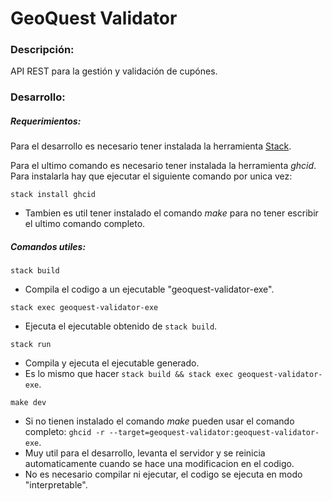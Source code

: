 # GeoQuest Validator

### Descripción:

API REST para la gestión y validación de cupónes.


### Desarrollo:

##### Requerimientos:
Para el desarrollo es necesario tener instalada la herramienta [Stack](https://docs.haskellstack.org/en/stable/install_and_upgrade/).

Para el ultimo comando es necesario tener instalada la herramienta *ghcid*.
Para instalarla hay que ejecutar el siguiente comando por unica vez:
```
stack install ghcid
```
- Tambien es util tener instalado el comando _make_ para no tener escribir el ultimo comando completo.


##### Comandos utiles:

```
stack build
```
- Compila el codigo a un ejecutable "geoquest-validator-exe".

```
stack exec geoquest-validator-exe
```
- Ejecuta el ejecutable obtenido de `stack build`.

```
stack run
```
- Compila y ejecuta el ejecutable generado.
- Es lo mismo que hacer `stack build && stack exec geoquest-validator-exe`.

```
make dev
```
- Si no tienen instalado el comando _make_ pueden usar el comando completo: `ghcid -r --target=geoquest-validator:geoquest-validator-exe`.
- Muy util para el desarrollo, levanta el servidor y se reinicia automaticamente cuando se hace una modificacion en el codigo.
- No es necesario compilar ni ejecutar, el codigo se ejecuta en modo "interpretable".

